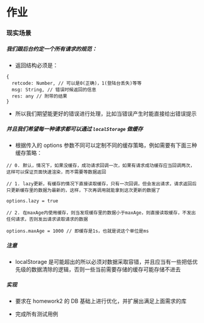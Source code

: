 # 作业

### 现实场景

##### 我们跟后台约定一个所有请求的规范：

* 返回结构必须是：
```
{
  retcode: Number, // 可以是0(正确)，1(登陆台丢失)等等
  msg: String, // 错误时候返回的信息
  res: any // 附带的结果
}
```

* 所以我们期望能更好的错误进行处理，比如当错误产生时能直接给出错误提示

##### 并且我们希望每一种请求都可以通过 `localStorage` 做缓存

* 根据传入的 options 参数不同可以定制不同的缓存策略，例如需要有下面三种缓存策略：

```
// 0. 默认，情况下，如果没缓存，成功请求回调一次，如果有请求成功缓存应当回调两次，这样可以保证页面快速渲染，而不需要等数据返回

// 1. lazy更新，有缓存的情况下直接读取缓存，只有一次回调，但会发出请求，请求返回后只更新缓存里的数据为最新的，这样，下次再调用就能拿到这次更新的数据了

options.lazy = true

// 2. 在maxAge内使用缓存，则当发现缓存里的数据小于maxAge，则直接读取缓存，不发出任何请求，否则发出请求读取请求的数据

options.maxAge = 1000 // 即缓存是1s，也就是说这个单位是ms
```

##### 注意

* localStorage 是可能超出的所以必须对数据采取容错，并且应当有一些把低优先级的数据清除的逻辑，否则一些当前需要存储的缓存可能存储不进去

##### 实现

* 要求在 homework2 的 DB 基础上进行优化，并扩展出满足上面需求的库

* 完成所有测试用例